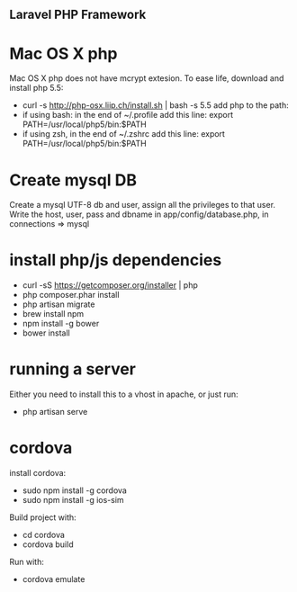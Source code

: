 ## Laravel PHP Framework

# Mac OS X php

Mac OS X php does not have mcrypt extesion. To ease life, download and install php 5.5:
- curl -s http://php-osx.liip.ch/install.sh | bash -s 5.5
add php to the path:
- if using bash:
  in the end of ~/.profile add this line:
  export PATH=/usr/local/php5/bin:$PATH
- if using zsh, in the end of ~/.zshrc add this line:
  export PATH=/usr/local/php5/bin:$PATH

# Create mysql DB
Create a mysql UTF-8 db and user, assign all the privileges to that user.
Write the host, user, pass and dbname in app/config/database.php, in connections => mysql

# install php/js dependencies

- curl -sS https://getcomposer.org/installer | php
- php composer.phar install
- php artisan migrate
- brew install npm
- npm install -g bower
- bower install

# running a server
Either you need to install this to a vhost in apache, or just run:
- php artisan serve

# cordova

install cordova:
- sudo npm install -g cordova
- sudo npm install -g ios-sim

Build project with:
- cd cordova
- cordova build

Run with:
- cordova emulate
